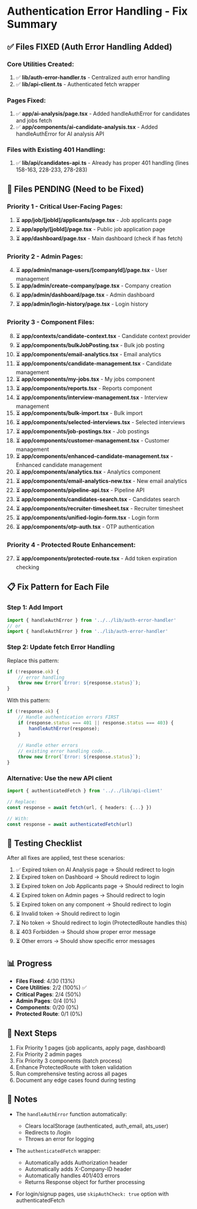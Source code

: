 # Authentication Error Handling - Fix Summary

## ✅ Files FIXED (Auth Error Handling Added)

### Core Utilities Created:
1. ✅ **lib/auth-error-handler.ts** - Centralized auth error handling
2. ✅ **lib/api-client.ts** - Authenticated fetch wrapper

### Pages Fixed:
1. ✅ **app/ai-analysis/page.tsx** - Added handleAuthError for candidates and jobs fetch
2. ✅ **app/components/ai-candidate-analysis.tsx** - Added handleAuthError for AI analysis API

### Files with Existing 401 Handling:
1. ✅ **lib/api/candidates-api.ts** - Already has proper 401 handling (lines 158-163, 228-233, 278-283)

## 🔄 Files PENDING (Need to be Fixed)

### Priority 1 - Critical User-Facing Pages:
1. ⏳ **app/job/[jobId]/applicants/page.tsx** - Job applicants page
2. ⏳ **app/apply/[jobId]/page.tsx** - Public job application page
3. ⏳ **app/dashboard/page.tsx** - Main dashboard (check if has fetch)

### Priority 2 - Admin Pages:
4. ⏳ **app/admin/manage-users/[companyId]/page.tsx** - User management
5. ⏳ **app/admin/create-company/page.tsx** - Company creation
6. ⏳ **app/admin/dashboard/page.tsx** - Admin dashboard
7. ⏳ **app/admin/login-history/page.tsx** - Login history

### Priority 3 - Component Files:
8. ⏳ **app/contexts/candidate-context.tsx** - Candidate context provider
9. ⏳ **app/components/bulkJobPosting.tsx** - Bulk job posting
10. ⏳ **app/components/email-analytics.tsx** - Email analytics
11. ⏳ **app/components/candidate-management.tsx** - Candidate management
12. ⏳ **app/components/my-jobs.tsx** - My jobs component
13. ⏳ **app/components/reports.tsx** - Reports component
14. ⏳ **app/components/interview-management.tsx** - Interview management
15. ⏳ **app/components/bulk-import.tsx** - Bulk import
16. ⏳ **app/components/selected-interviews.tsx** - Selected interviews
17. ⏳ **app/components/job-postings.tsx** - Job postings
18. ⏳ **app/components/customer-management.tsx** - Customer management
19. ⏳ **app/components/enhanced-candidate-management.tsx** - Enhanced candidate management
20. ⏳ **app/components/analytics.tsx** - Analytics component
21. ⏳ **app/components/email-analytics-new.tsx** - New email analytics
22. ⏳ **app/components/pipeline-api.tsx** - Pipeline API
23. ⏳ **app/components/candidates-search.tsx** - Candidates search
24. ⏳ **app/components/recruiter-timesheet.tsx** - Recruiter timesheet
25. ⏳ **app/components/unified-login-form.tsx** - Login form
26. ⏳ **app/components/otp-auth.tsx** - OTP authentication

### Priority 4 - Protected Route Enhancement:
27. ⏳ **app/components/protected-route.tsx** - Add token expiration checking

## 📋 Fix Pattern for Each File

### Step 1: Add Import
```typescript
import { handleAuthError } from '../../lib/auth-error-handler'
// or
import { handleAuthError } from '../lib/auth-error-handler'
```

### Step 2: Update fetch Error Handling
Replace this pattern:
```typescript
if (!response.ok) {
    // error handling
    throw new Error(`Error: ${response.status}`);
}
```

With this pattern:
```typescript
if (!response.ok) {
    // Handle authentication errors FIRST
    if (response.status === 401 || response.status === 403) {
        handleAuthError(response);
    }
    
    // Handle other errors
    // existing error handling code...
    throw new Error(`Error: ${response.status}`);
}
```

### Alternative: Use the new API client
```typescript
import { authenticatedFetch } from '../../lib/api-client'

// Replace:
const response = await fetch(url, { headers: {...} })

// With:
const response = await authenticatedFetch(url)
```

## 🎯 Testing Checklist

After all fixes are applied, test these scenarios:

1. ✅ Expired token on AI Analysis page → Should redirect to login
2. ⏳ Expired token on Dashboard → Should redirect to login
3. ⏳ Expired token on Job Applicants page → Should redirect to login
4. ⏳ Expired token on Admin pages → Should redirect to login
5. ⏳ Expired token on any component → Should redirect to login
6. ⏳ Invalid token → Should redirect to login
7. ⏳ No token → Should redirect to login (ProtectedRoute handles this)
8. ⏳ 403 Forbidden → Should show proper error message
9. ⏳ Other errors → Should show specific error messages

## 📊 Progress

- **Files Fixed**: 4/30 (13%)
- **Core Utilities**: 2/2 (100%) ✅
- **Critical Pages**: 2/4 (50%)
- **Admin Pages**: 0/4 (0%)
- **Components**: 0/20 (0%)
- **Protected Route**: 0/1 (0%)

## 🚀 Next Steps

1. Fix Priority 1 pages (job applicants, apply page, dashboard)
2. Fix Priority 2 admin pages
3. Fix Priority 3 components (batch process)
4. Enhance ProtectedRoute with token validation
5. Run comprehensive testing across all pages
6. Document any edge cases found during testing

## 📝 Notes

- The `handleAuthError` function automatically:
  - Clears localStorage (authenticated, auth_email, ats_user)
  - Redirects to /login
  - Throws an error for logging
  
- The `authenticatedFetch` wrapper:
  - Automatically adds Authorization header
  - Automatically adds X-Company-ID header
  - Automatically handles 401/403 errors
  - Returns Response object for further processing

- For login/signup pages, use `skipAuthCheck: true` option with authenticatedFetch

